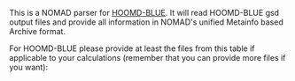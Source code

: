 This is a NOMAD parser for [HOOMD-BLUE](https://github.com/glotzerlab/hoomd-blue/). It will read HOOMD-BLUE gsd output files
and provide all information in NOMAD's unified Metainfo based Archive format.

For HOOMD-BLUE please provide at least the files from this table if applicable to your
calculations (remember that you can provide more files if you want):



